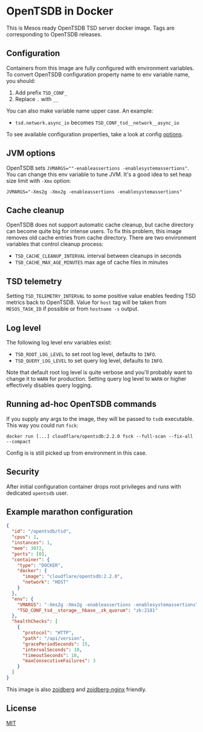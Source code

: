 # OpenTSDB in Docker

This is Mesos ready OpenTSDB TSD server docker image. Tags are corresponding
to OpenTSDB releases.

## Configuration

Containers from this image are fully configured with environment variables.
To convert OpenTSDB configuration property name to env variable name,
you should:

1. Add prefix `TSD_CONF_`
2. Replace `.` with `__`

You can also make variable name upper case. An example:

* `tsd.network.async_io` becomes `TSD_CONF_tsd__network__async_io`

To see available configuration properties, take a look at config
[options](http://opentsdb.net/docs/build/html/user_guide/configuration.html).

## JVM options

OpenTSDB sets `JVMARGS=""-enableassertions -enablesystemassertions"`. You
can change this env variable to tune JVM. It's a good idea to set heap
size limit with `-Xmx` option:

```
JVMARGS="-Xms2g -Xmx2g -enableassertions -enablesystemassertions"
```

## Cache cleanup

OpenTSDB does not support automatic cache cleanup, but cache directory
can become quite big for intense users. To fix this problem, this image
removes old cache entries from cache directory. There are two environment
variables that control cleanup process:

* `TSD_CACHE_CLEANUP_INTERVAL` interval between cleanups in seconds
* `TSD_CACHE_MAX_AGE_MINUTES` max age of cache files in minutes

## TSD telemetry

Setting `TSD_TELEMETRY_INTERVAL` to some positive value enables feeding
TSD metrics back to OpenTSDB. Value for `host` tag will be taken from
`MESOS_TASK_ID` if possible or from `hostname -s` output.

## Log level

The following log level env variables exist:

* `TSD_ROOT_LOG_LEVEL` to set root log level, defaults to `INFO`.
* `TSD_QUERY_LOG_LEVEL` to set query log level, defaults to `INFO`.

Note that default root log level is quite verbose and you'll probably want
to change it to `WARN` for production. Setting query log level to `WARN`
or higher effectively disables query logging.

## Running ad-hoc OpenTSDB commands

If you supply any args to the image, they will be passed to `tsdb` executable.
This way you could run `fsck`:

```
docker run [...] cloudflare/opentsdb:2.2.0 fsck --full-scan --fix-all --compact
```

Config is is still picked up from environment in this case.

## Security

After initial configuration container drops root privileges and runs
with dedicated `opentsdb` user.

## Example marathon configuration

```json
{
  "id": "/opentsdb/tsd",
  "cpus": 1,
  "instances": 1,
  "mem": 3072,
  "ports": [0],
  "container": {
    "type": "DOCKER",
    "docker": {
      "image": "cloudflare/opentsdb:2.2.0",
      "network": "HOST"
    }
  },
  "env": {
    "VMARGS": "-Xms2g -Xmx2g -enableassertions -enablesystemassertions",
    "TSD_CONF_tsd__storage__hbase__zk_quorum": "zk:2181"
  },
  "healthChecks": [
    {
      "protocol": "HTTP",
      "path": "/api/version",
      "gracePeriodSeconds": 15,
      "intervalSeconds": 10,
      "timeoutSeconds": 10,
      "maxConsecutiveFailures": 3
    }
  ]
}
```

This image is also [zoidberg](https://github.com/bobrik/zoidberg) and
[zoidberg-nginx](https://github.com/bobrik/zoidberg-nginx) friendly.

## License

[MIT](LICENSE)
